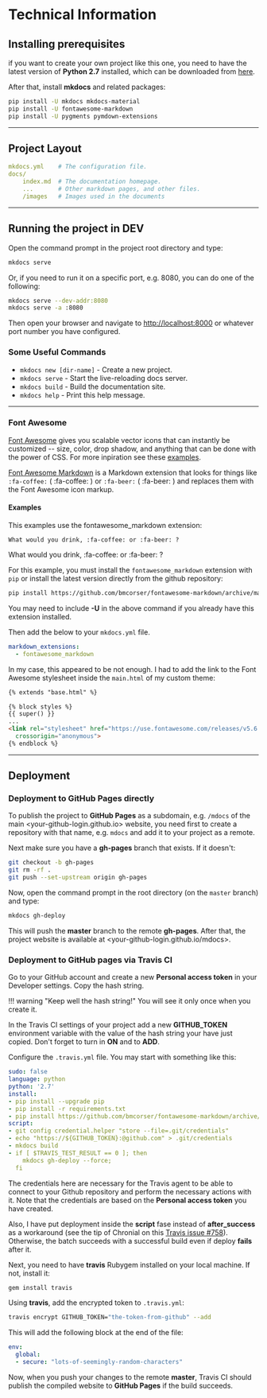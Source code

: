 # Technical Information

## Installing prerequisites

if you want to create your own project like this one, you need to have the latest version of __Python 2.7__ installed, which can be downloaded from [here](https://www.python.org/downloads/).

After that, install __mkdocs__ and related packages:

``` bash
pip install -U mkdocs mkdocs-material
pip install -U fontawesome-markdown
pip install -U pygments pymdown-extensions
```

---

## Project Layout

``` yaml
mkdocs.yml    # The configuration file.
docs/
    index.md  # The documentation homepage.
    ...       # Other markdown pages, and other files.
    /images   # Images used in the documents
```

---

## Running the project in DEV

Open the command prompt in the project root directory and type:

``` bash
mkdocs serve
```

Or, if you need to run it on a specific port, e.g. 8080, you can do one of the following:

``` bash
mkdocs serve --dev-addr:8080
mkdocs serve -a :8080
```

Then open your browser and navigate to <http://localhost:8000> or whatever port number you have configured.

### Some Useful Commands

* `mkdocs new [dir-name]` - Create a new project.
* `mkdocs serve` - Start the live-reloading docs server.
* `mkdocs build` - Build the documentation site.
* `mkdocs help` - Print this help message.

---

### Font Awesome

[Font Awesome](https://fortawesome.github.io) gives you scalable vector icons that can instantly be customized -- size, color, drop shadow, and anything that can be done with the power of CSS. For more inpiration see these [examples](http://fontawesome.io/examples/).

[Font Awesome Markdown](http://bmcorser.github.io/fontawesome-markdown/) is a Markdown extension that looks for things like `:fa-coffee:` ( :fa-coffee: ) or `:fa-beer:` ( :fa-beer: ) and replaces them with the Font Awesome icon markup.

#### Examples

This examples use the fontawesome_markdown extension:

```none
What would you drink, :fa-coffee: or :fa-beer: ?
```

What would you drink, :fa-coffee: or :fa-beer: ?

For this example, you must install the `fontawesome_markdown` extension with `pip` or install the latest version directly from the github repository:

``` bash
pip install https://github.com/bmcorser/fontawesome-markdown/archive/master.zip
```

You may need to include __-U__ in the above command if you already have this extension installed.

Then add the below to your `mkdocs.yml` file.

``` yaml
markdown_extensions:
  - fontawesome_markdown
```

In my case, this appeared to be not enough. I had to add the link to the Font Awesome stylesheet inside the `main.html` of my custom theme:

``` html
{% extends "base.html" %}

{% block styles %}
{{ super() }}
...
<link rel="stylesheet" href="https://use.fontawesome.com/releases/v5.6.3/css/all.css" integrity="sha384-UHRtZLI+pbxtHCWp1t77Bi1L4ZtiqrqD80Kn4Z8NTSRyMA2Fd33n5dQ8lWUE00s/"
  crossorigin="anonymous">
{% endblock %}
```

---

## Deployment

### Deployment to GitHub Pages directly

To publish the project to __GitHub Pages__ as a subdomain, e.g. `/mdocs` of the main <your-github-login.github.io> website, you need first to create a repository with that name, e.g. `mdocs` and add it to your project as a remote.

Next make sure you have a __gh-pages__ branch that exists. If it doesn't:

``` bash
git checkout -b gh-pages
git rm -rf .
git push --set-upstream origin gh-pages
```

Now, open the command prompt in the root directory (on the `master` branch) and type:

``` bash
mkdocs gh-deploy
```

This will push the __master__  branch to the remote __gh-pages__. After that, the project website is available at <your-github-login.github.io/mdocs>.

### Deployment to GitHub pages via Travis CI

Go to your GitHub account and create a new __Personal access token__ in your Developer settings. Copy the hash string.

!!! warning "Keep well the hash string!"
    You will see it only once when you create it.

In the Travis CI settings of your project add a new __GITHUB_TOKEN__ environment variable with the value of the hash string your have just copied. Don't forget to turn in __ON__ and to __ADD__.

Configure the `.travis.yml` file. You may start with something like this:

``` yaml
sudo: false
language: python
python: '2.7'
install:
- pip install --upgrade pip
- pip install -r requirements.txt
- pip install https://github.com/bmcorser/fontawesome-markdown/archive/master.zip
script:
- git config credential.helper "store --file=.git/credentials"
- echo "https://${GITHUB_TOKEN}:@github.com" > .git/credentials
- mkdocs build
- if [ $TRAVIS_TEST_RESULT == 0 ]; then
    mkdocs gh-deploy --force;
  fi
```

The credentials here are necessary for the Travis agent to be able to connect to your Github repository and perform the necessary actions with it. Note that the credentials are based on the __Personal access token__ you have created.

Also, I have put deployment inside the __script__ fase instead of __after_success__ as a workaround (see the tip of Chronial on this [Travis issue #758](https://github.com/travis-ci/travis-ci/issues/758)). Otherwise, the batch succeeds with a successful build even if deploy __fails__ after it.

Next, you need to have __travis__ Rubygem installed on your local machine. If not, install it:

``` bash
gem install travis
```

Using __travis__, add the encrypted token to `.travis.yml`:

``` bash
travis encrypt GITHUB_TOKEN="the-token-from-github" --add
```

This will add the following block at the end of the file:

``` yaml
env:
  global:
  - secure: "lots-of-seemingly-random-characters"
```

Now, when you push your changes to the remote __master__, Travis CI should publish the compiled website to __GitHub Pages__ if the build succeeds.
